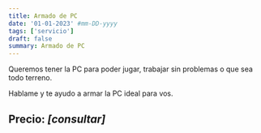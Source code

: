 ```yaml
---
title: Armado de PC
date: '01-01-2023' #mm-DD-yyyy
tags: ['servicio']
draft: false
summary: Armado de PC
---
```


Queremos tener la PC para poder jugar, trabajar sin problemas o que sea todo terreno.

Hablame y te ayudo a armar la PC ideal para vos.

## Precio: _[consultar]_
